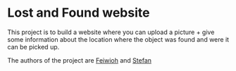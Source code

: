 # Lost and Found website

This project is to build a website where you can upload a picture + give some 
information about the location where the object was found and were it can be 
picked up.

The authors of the project are
[Feiwioh](https://github.com/Feiwioh) and
[Stefan](https://github.com/stefanjb-it)
